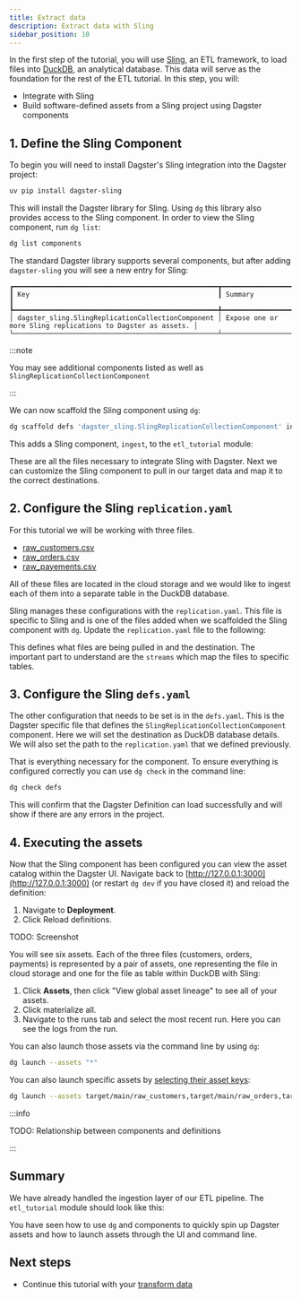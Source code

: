 ```yaml
---
title: Extract data
description: Extract data with Sling
sidebar_position: 10
---
```


In the first step of the tutorial, you will use [Sling](https://slingdata.io/), an ETL framework, to load files into [DuckDB](https://duckdb.org/), an analytical database. This data will serve as the foundation for the rest of the ETL tutorial. In this step, you will:

- Integrate with Sling
- Build software-defined assets from a Sling project using Dagster components
   
## 1. Define the Sling Component

To begin you will need to install Dagster's Sling integration into the Dagster project:

```bash
uv pip install dagster-sling
```

This will install the Dagster library for Sling. Using `dg` this library also provides access to the Sling component. In order to view the Sling component, run `dg list`:

```bash
dg list components
```

The standard Dagster library supports several components, but after adding `dagster-sling` you will see a new entry for Sling:
```
┏━━━━━━━━━━━━━━━━━━━━━━━━━━━━━━━━━━━━━━━━━━━━━━━━━━━┳━━━━━━━━━━━━━━━━━━━━━━━━━━━━━━━━━━━━━━━━━━━━━━━━━━━━━━━━━━━━━┓
┃ Key                                               ┃ Summary                                                     ┃
┡━━━━━━━━━━━━━━━━━━━━━━━━━━━━━━━━━━━━━━━━━━━━━━━━━━━╇━━━━━━━━━━━━━━━━━━━━━━━━━━━━━━━━━━━━━━━━━━━━━━━━━━━━━━━━━━━━━┃
│ dagster_sling.SlingReplicationCollectionComponent │ Expose one or more Sling replications to Dagster as assets. │
└───────────────────────────────────────────────────┴─────────────────────────────────────────────────────────────┘
```

:::note

You may see additional components listed as well as `SlingReplicationCollectionComponent`

:::

We can now scaffold the Sling component using `dg`:

```bash
dg scaffold defs 'dagster_sling.SlingReplicationCollectionComponent' ingest
```

This adds a Sling component, `ingest`, to the `etl_tutorial` module:

<CliInvocationExample path="docs_snippets/docs_snippets/guides/tutorials/etl_tutorial/tree/sling.txt" />

These are all the files necessary to integrate Sling with Dagster. Next we can customize the Sling component to pull in our target data and map it to the correct destinations.

## 2. Configure the Sling `replication.yaml`

For this tutorial we will be working with three files.

* [raw_customers.csv](https://raw.githubusercontent.com/dbt-labs/jaffle-shop-classic/refs/heads/main/seeds/raw_customers.csv)
* [raw_orders.csv](https://raw.githubusercontent.com/dbt-labs/jaffle-shop-classic/refs/heads/main/seeds/raw_orders.csv)
* [raw_payements.csv](https://raw.githubusercontent.com/dbt-labs/jaffle-shop-classic/refs/heads/main/seeds/raw_payments.csv)

All of these files are located in the cloud storage and we would like to ingest each of them into a separate table in the DuckDB database.

Sling manages these configurations with the `replication.yaml`. This file is specific to Sling and is one of the files added when we scaffolded the Sling component with `dg`. Update the `replication.yaml` file to the following:

<CodeExample
    path="docs_snippets/docs_snippets/guides/tutorials/etl_tutorial/src/etl_tutorial/defs/ingest/replication.yaml"
    language="yaml"
    title="src/etl_tutorial/defs/ingest/replication.yaml"
/>

This defines what files are being pulled in and the destination. The important part to understand are the `streams` which map the files to specific tables.

## 3. Configure the Sling `defs.yaml`

The other configuration that needs to be set is in the `defs.yaml`. This is the Dagster specific file that defines the `SlingReplicationCollectionComponent` component. Here we will set the destination as DuckDB database details. We will also set the path to the `replication.yaml` that we defined previously.

<CodeExample
    path="docs_snippets/docs_snippets/guides/tutorials/etl_tutorial/src/etl_tutorial/defs/ingest/defs.yaml"
    language="yaml"
    title="src/etl_tutorial/defs/ingest/defs.yaml"
/>

That is everything necessary for the component. To ensure everything is configured correctly you can use `dg check` in the command line:

```bash
dg check defs
```

This will confirm that the Dagster Definition can load successfully and will show if there are any errors in the project.

## 4. Executing the assets

Now that the Sling component has been configured you can view the asset catalog within the Dagster UI. Navigate back to [http://127.0.0.1:3000](http://127.0.0.1:3000) (or restart `dg dev` if you have closed it) and reload the definition:

1. Navigate to **Deployment**.
2. Click Reload definitions.

TODO: Screenshot

You will see six assets. Each of the three files (customers, orders, payments) is represented by a pair of assets, one representing the file in cloud storage and one for the file as table within DuckDB with Sling:

1. Click **Assets**, then click "View global asset lineage" to see all of your assets.
2. Click materialize all.
3. Navigate to the runs tab and select the most recent run. Here you can see the logs from the run.

You can also launch those assets via the command line by using `dg`:

```bash
dg launch --assets "*"
```

You can also launch specific assets by [selecting their asset keys](/guides/build/assets/asset-selection-syntax/):

```bash
dg launch --assets target/main/raw_customers,target/main/raw_orders,target/main/raw_payments
```

:::info

TODO: Relationship between components and definitions

:::

## Summary

We have already handled the ingestion layer of our ETL pipeline. The `etl_tutorial` module should look like this:

<CliInvocationExample path="docs_snippets/docs_snippets/guides/tutorials/etl_tutorial/tree/step-0.txt" />

You have seen how to use `dg` and components to quickly spin up Dagster assets and how to launch assets through the UI and command line.

## Next steps

- Continue this tutorial with your [transform data](/etl-pipeline-tutorial/transform-data)
